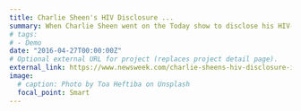 ```yaml
---
title: Charlie Sheen's HIV Disclosure ...
summary: When Charlie Sheen went on the Today show to disclose his HIV-positive status in November 2015, he told Matt Lauer,  ...
# tags:
# - Demo
date: "2016-04-27T00:00:00Z"
# Optional external URL for project (replaces project detail page).
external_link: https://www.newsweek.com/charlie-sheens-hiv-disclosure-inspired-record-numbers-americans-get-tested-611756
image:
  # caption: Photo by Toa Heftiba on Unsplash
  focal_point: Smart
---
```

